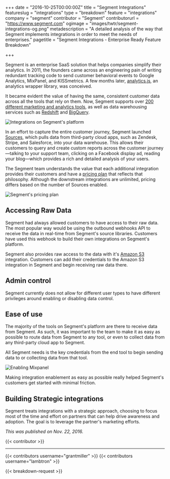 +++
date = "2016-10-25T00:00:00Z"
title = "Segment Integrations"
featureslug = "integrations"
type = "breakdown"
feature = "integrations"
company = "segment"
contributor = "Segment"
contributorurl = "https://www.segment.com"
ogimage = "images/twtr/segment-integrations-og.png"
metadescription = "A detailed analysis of the way that Segment implements integrations in order to meet the needs of enterprises."
pagetitle = "Segment Integrations - Enterprise Ready Feature Breakdown"

+++

Segment is an enterprise SaaS solution that helps companies simplify their analytics. In 2011, the founders came across an engineering pain of writing redundant tracking code to send customer behavioral events to Google Analytics, MixPanel, and KISSmetrics. A few months later, [analytics.js](https://github.com/segmentio/analytics.js), an analytics wrapper library, was conceived.

It became evident the value of having the same, consistent customer data across all the tools that rely on them. Now, Segment supports over [200 different marketing and analytics tools](https://segment.com/catalog/#integrations/all), as well as data warehousing services such as [Redshift](https://segment.com/warehouses/redshift/) and [BigQuery](https://segment.com/warehouses/bigquery/).

![Integrations on Segment's platform](/segment/images/integrations.png)

In an effort to capture the entire customer journey, Segment launched [Sources](https://segment.com/sources/), which pulls data from third-party cloud apps, such as Zendesk, Stripe, and Salesforce, into your data warehouse. This allows their customers to query and create custom reports across the customer journey—talking to your support team, clicking on a Facebook display ad,  reading your blog—which provides a rich and detailed analysis of your users.

The Segment team understands the value that each additional integration provides their customers and have a [pricing plan](https://segment.com/pricing/) that reflects that philosophy. Although the downstream integrations are unlimited, pricing differs based on the number of Sources enabled.

![Segment's pricing plan](/segment/images/pricing.png)

## Accessing Raw Data

Segment had always allowed customers to have access to their raw data. The most popular way would be using the outbound webhooks API to receive the data in real-time from Segment's source libraries. Customers have used this webhook to build their own integrations on Segment's platform.

Segment also provides raw access to the data with it's [Amazon S3](https://segment.com/integrations/amazon-s3) integration. Customers can add their credentials to the Amazon S3 integration in Segment and begin receiving raw data there.

## Admin control

Segment currently does not allow for different user types to have different privileges around enabling or disabling data control.

## Ease of use

The majority of the tools on Segment's platform are there to receive data from Segment. As such, it was important to the team to make it as easy as possible to route data from Segment to any tool, or even to collect data from any third-party cloud app to Segment.

All Segment needs is the key credentials from the end tool to begin sending data to or collecting data from that tool.

![Enabling Mixpanel](/segment/images/demo-mixpanel.gif)

Making integration enablement as easy as possible really helped Segment's customers get started with minimal friction.

## Building Strategic integrations

Segment treats integrations with a strategic approach, choosing to focus most of the time and effort on partners that can help drive awareness and adoption. The goal is to leverage the partner's marketing efforts.

*This was published on Nov. 22, 2016.*

{{< contributor >}}

----
{{< contributors username="grantmiller" >}}
{{< contributors username="lambtron" >}}

{{< breakdown-request >}}
